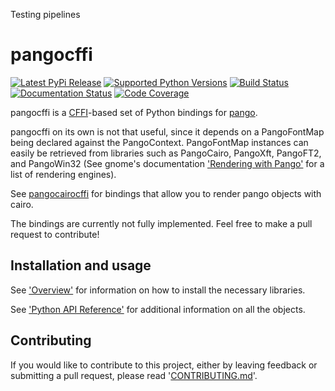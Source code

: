 Testing pipelines

# pangocffi

[![Latest PyPi Release](https://img.shields.io/pypi/v/pangocffi.svg)](https://pypi.python.org/pypi/pangocffi)
[![Supported Python Versions](https://img.shields.io/pypi/pyversions/pangocffi.svg?style=flat)](https://pypi.python.org/pypi/pangocffi)
[![Build Status](https://github.com/leifgehrmann/pangocffi/actions/workflows/build.yml/badge.svg)](https://github.com/leifgehrmann/pangocffi/actions)
[![Documentation Status](https://readthedocs.org/projects/pangocffi/badge/?version=latest)](https://pangocffi.readthedocs.io/en/latest/?badge=latest)
[![Code Coverage](https://codecov.io/gh/leifgehrmann/pangocffi/branch/master/graph/badge.svg)](https://codecov.io/gh/leifgehrmann/pangocffi)

pangocffi is a [CFFI]-based set of Python bindings for [pango].

pangocffi on its own is not that useful, since it depends on a PangoFontMap
being declared against the PangoContext.
PangoFontMap instances can easily be retrieved from libraries such as
PangoCairo, PangoXft, PangoFT2, and PangoWin32 (See gnome's documentation
['Rendering with Pango'] for a list of rendering engines).

See [pangocairocffi] for bindings that allow you to render pango objects with
cairo.

[pangocairocffi]: https://github.com/leifgehrmann/pangocairocffi
['Rendering with Pango']: https://developer.gnome.org/pango/stable/rendering.html


The bindings are currently not fully implemented. Feel free to make a pull
request to contribute!

[CFFI]: https://cffi.readthedocs.org/
[pango]: https://pango.org/

## Installation and usage

See ['Overview'] for information on how to install the necessary libraries.

See ['Python API Reference'] for additional information on all the objects.

['Overview']: https://pangocffi.readthedocs.io/en/latest/overview.html
['Python API Reference']: https://pangocffi.readthedocs.io/en/latest/modules.html

## Contributing

If you would like to contribute to this project, either by leaving feedback or
submitting a pull request, please read '[CONTRIBUTING.md]'.

[CONTRIBUTING.md]: CONTRIBUTING.md
